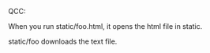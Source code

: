 QCC:

When you run static/foo.html, it opens the html file in static. 

static/foo downloads the text file.